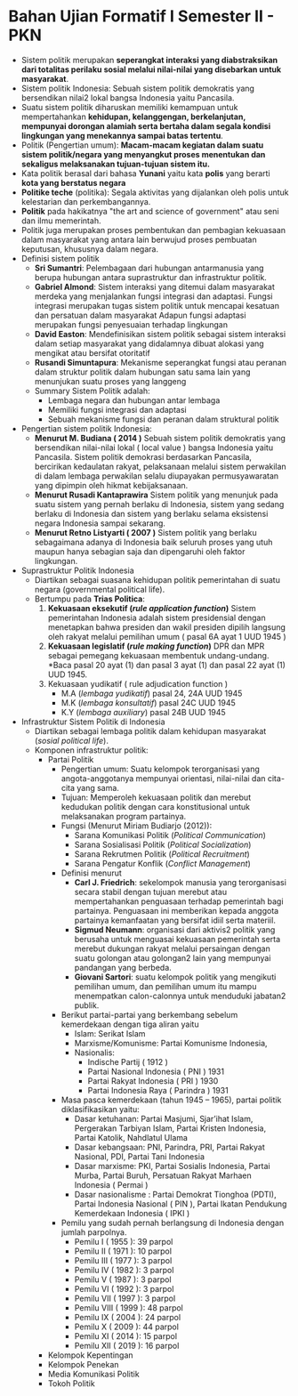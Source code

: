 # Bahan Ujian Formatif I Semester II - PKN

- Sistem politik merupakan **seperangkat interaksi yang diabstraksikan dari totalitas perilaku sosial melalui nilai-nilai yang disebarkan untuk masyarakat**. 
- Sistem politik Indonesia: Sebuah sistem politik demokratis yang bersendikan nilai2 lokal bangsa Indonesia yaitu Pancasila.
- Suatu sistem politik diharuskan memiliki kemampuan untuk mempertahankan **kehidupan, kelanggengan, berkelanjutan, mempunyai dorongan alamiah serta bertaha dalam segala kondisi lingkungan yang menekannya sampai batas tertentu**.
- Politik (Pengertian umum): **Macam-macam kegiatan dalam suatu sistem politik/negara yang menyangkut proses menentukan dan sekaligus melaksanakan tujuan-tujuan sistem itu.**
- Kata politik berasal dari bahasa **Yunani** yaitu kata **polis** yang berarti **kota yang berstatus negara**
- **Politike teche** (politika): Segala aktivitas yang dijalankan oleh polis untuk kelestarian dan perkembangannya.
- **Politik** pada hakikatnya "the art and science of government" atau seni dan ilmu memerintah.
- Politik juga merupakan proses pembentukan dan pembagian kekuasaan dalam masyarakat yang antara lain berwujud proses pembuatan keputusan, khususnya dalam negara.
- Definisi sistem politik
    - **Sri Sumantri**: Pelembagaan dari hubungan antarmanusia yang berupa hubungan antara suprastruktur dan infrastruktur politik.
    - **Gabriel Almond**: Sistem interaksi yang ditemui dalam masyarakat merdeka yang menjalankan fungsi integrasi dan adaptasi. Fungsi integrasi merupakan tugas sistem politik untuk mencapai kesatuan dan persatuan dalam masyarakat Adapun fungsi adaptasi merupakan fungsi penyesuaian terhadap lingkungan
    - **David Easton**: Mendefinisikan sistem politik sebagai sistem interaksi dalam setiap masyarakat yang didalamnya dibuat alokasi yang mengikat atau bersifat otoritatif
    - **Rusandi Simuntapura**: Mekanisme seperangkat fungsi atau peranan dalam struktur politik dalam hubungan satu sama lain yang menunjukan suatu proses yang langgeng
    - Summary Sistem Politik adalah: 
        - Lembaga negara dan hubungan antar lembaga
        - Memiliki fungsi integrasi dan adaptasi
        - Sebuah mekanisme fungsi dan peranan dalam struktural politik
- Pengertian sistem politik Indonesia:
    - **Menurut M. Budiana ( 2014 )**
        Sebuah sistem politik demokratis yang bersendikan nilai-nilai lokal ( local value ) bangsa Indonesia yaitu Pancasila.
        Sistem politik demokrasi berdasarkan Pancasila, bercirikan kedaulatan rakyat, pelaksanaan melalui sistem perwakilan di dalam lembaga perwakilan selalu diupayakan permusyawaratan yang dipimpin oleh hikmat kebijaksanaan.
    - **Menurut Rusadi Kantaprawira**
        Sistem politik yang menunjuk pada suatu sistem yang pernah berlaku di Indonesia, sistem yang sedang berlaku di Indonesia dan sistem yang berlaku selama eksistensi negara Indonesia sampai sekarang.
    - **Menurut Retno Listyarti ( 2007 )**
        Sistem politik yang berlaku sebagaimana adanya di Indonesia baik seluruh proses yang utuh maupun hanya sebagian saja dan dipengaruhi oleh faktor lingkungan.
- Suprastruktur Politik Indonesia
    - Diartikan sebagai suasana kehidupan politik pemerintahan di suatu negara (governmental political life).
    - Bertumpu pada **Trias Politica**:
        1. **Kekuasaan eksekutif (*rule application function*)**
            Sistem pemerintahan Indonesia adalah sistem presidensial dengan menetapkan bahwa presiden dan wakil presiden dipilih langsung oleh rakyat melalui pemilihan umum ( pasal 6A ayat 1 UUD 1945 )
        2. **Kekuasaan legislatif (*rule making function*)**
            DPR dan MPR sebagai pemegang kekuasaan membentuk undang-undang. *Baca pasal 20 ayat (1) dan pasal 3 ayat (1) dan pasal 22 ayat (1) UUD 1945.
        3. Kekuasaan yudikatif ( rule adjudication function )
            - M.A (*lembaga yudikatif*) pasal 24, 24A UUD 1945
            - M.K (*lembaga konsultatif*) pasal 24C UUD 1945
            - K.Y (*lembaga auxiliary*) pasal 24B UUD 1945
- Infrastruktur Sistem Politik di Indonesia
    - Diartikan sebagai lembaga politik dalam kehidupan masyarakat (*sosial political life*).
    - Komponen infrastruktur politik:
        - Partai Politik
            - Pengertian umum: Suatu kelompok terorganisasi yang angota-anggotanya mempunyai orientasi, nilai-nilai dan cita-cita yang sama.
            - Tujuan: Memperoleh kekuasaan politik dan merebut kedudukan politik dengan cara konstitusional untuk melaksanakan program partainya.
            - Fungsi (Menurut Miriam Budiarjo (2012)):
                - Sarana Komunikasi Politik (*Political Communication*)
                - Sarana Sosialisasi Politik (*Political Socialization*)
                - Sarana Rekrutmen Politik (*Political Recruitment*)
                - Sarana Pengatur Konflik (*Conflict Management*)
            - Definisi menurut
                - **Carl J. Friedrich**: sekelompok manusia yang terorganisasi secara stabil dengan tujuan merebut atau mempertahankan penguasaan terhadap pemerintah bagi partainya. Penguasaan ini memberikan kepada anggota partainya kemanfaatan yang bersifat idiil serta materiil.
                - **Sigmud Neumann**: organisasi dari aktivis2 politik yang berusaha untuk menguasai kekuasaan pemerintah serta merebut dukungan rakyat melalui persaingan dengan suatu golongan atau golongan2 lain yang mempunyai pandangan yang berbeda.
                - **Giovani Sartori**: suatu kelompok politik yang mengikuti pemilihan umum, dan pemilihan umum itu mampu menempatkan calon-calonnya untuk menduduki jabatan2 publik.
            - Berikut partai-partai yang berkembang sebelum kemerdekaan dengan tiga aliran yaitu 
                - Islam: Serikat Islam
                - Marxisme/Komunisme: Partai Komunisme Indonesia,
                - Nasionalis:
                    - Indische Partij ( 1912 )
                    - Partai Nasional Indonesia ( PNI ) 1931
                    - Partai Rakyat Indonesia ( PRI ) 1930
                    - Partai Indonesia Raya ( Parindra ) 1931
            - Masa pasca kemerdekaan (tahun 1945 – 1965), partai politik diklasifikasikan yaitu:
                - Dasar ketuhanan: Partai Masjumi, Sjar’ihat Islam, Pergerakan Tarbiyan Islam, Partai Kristen Indonesia, Partai Katolik, Nahdlatul Ulama
                - Dasar kebangsaan: PNI, Parindra, PRI, Partai Rakyat Nasional, PDI, Partai Tani Indonesia
                - Dasar marxisme: PKI, Partai Sosialis Indonesia, Partai Murba, Partai Buruh, Persatuan Rakyat Marhaen Indonesia ( Permai )
                - Dasar nasionalisme : Partai Demokrat Tionghoa (PDTI), Partai Indonesia Nasional ( PIN ), Partai Ikatan Pendukung Kemerdekaan Indonesia ( IPKI )
            - Pemilu yang sudah pernah berlangsung di Indonesia dengan jumlah parpolnya.
                - Pemilu I ( 1955 ): 39 parpol
                - Pemilu II ( 1971 ): 10 parpol
                - Pemilu III ( 1977 ): 3 parpol
                - Pemilu IV ( 1982 ): 3 parpol
                - Pemilu V ( 1987 ): 3 parpol
                - Pemilu VI ( 1992 ): 3 parpol
                - Pemilu VII ( 1997 ): 3 parpol
                - Pemilu VIII ( 1999 ): 48 parpol
                - Pemilu IX ( 2004 ): 24 parpol
                - Pemilu X ( 2009 ): 44 parpol
                - Pemilu XI ( 2014 ): 15 parpol
                - Pemilu XII ( 2019 ): 16 parpol
        - Kelompok Kepentingan
        - Kelompok Penekan
        - Media Komunikasi Politik
        - Tokoh Politik